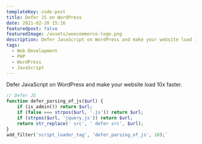 ```yaml
---
templateKey: code-post
title: Defer JS on WordPress
date: 2021-02-20 15:16
featuredpost: false
featuredImage: /assets/woocommerce-logo.png
description: Defer JavaScript on WordPress and make your website load 10x faster.
tags:
  - Web Development
  - PHP
  - WordPress
  - JavaScript
---
```


Defer JavaScript on WordPress and make your website load 10x faster.

```php
// Defer JS
function defer_parsing_of_js($url) {
	if (is_admin()) return $url;
	if (false === strpos($url, '.js')) return $url;
	if (strpos($url, 'jquery.js')) return $url;
	return str_replace(' src', ' defer src', $url);
}
add_filter('script_loader_tag', 'defer_parsing_of_js', 10);`
```
